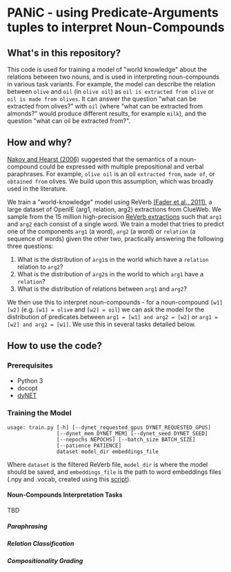 # PANiC - using Predicate-Arguments tuples to interpret Noun-Compounds

## What's in this repository?

This code is used for training a model of "world knowledge" about the relations between two nouns, and is used in interpreting noun-compounds in various task variants. For example, the model can describe the relation between `olive` and `oil` (in `olive oil`) as `oil is extracted from olive` or `oil is made from olives`. It can answer the question "what can be extracted from olives?" with `oil` (where "what can be extracted from almonds?" would produce different results, for example `milk`), and the question "what can oil be extracted from?".

## How and why?

[Nakov and Hearst (2006)](https://link.springer.com/chapter/10.1007/11861461_25) suggested that the semantics of a noun-compound could be expressed with multiple prepositional and verbal paraphrases. For example, `olive oil` is an oil `extracted from`, `made of`, or `obtained from` olives. We build upon this assumption, which was broadly used in the literature. 

We train a "world-knowledge" model using ReVerb [(Fader et al., 2011)](http://reverb.cs.washington.edu/emnlp11.pdf), a large dataset of OpenIE (arg1, relation, arg2) extractions from ClueWeb. We sample from the 15 million high-precision [ReVerb extractions](http://reverb.cs.washington.edu/reverb_clueweb_tuples-1.1.txt.gz) such that `arg1` and `arg2` each consist of a single word. We train a model that tries to predict one of the components `arg1` (a word), `arg2` (a word) or `relation` (a sequence of words) given the other two, practically answering the following three questions:

1. What is the distribution of `arg1`s in the world which have a `relation` relation to `arg2`?
2. What is the distribution of `arg2`s in the world to which `arg1` have a `relation`?
3. What is the distribution of relations between `arg1` and `arg2`?

We then use this to interpret noun-compounds - for a noun-compound `[w1] [w2]` (e.g. `[w1] = olive` and `[w2] = oil`) we can ask the model for the distribution of predicates between `arg1 = [w1] and arg2 = [w2]` or `arg1 = [w2] and arg2 = [w1]`. We use this in several tasks detailed below.

## How to use the code?

### Prerequisites

- Python 3
- docopt
- [dyNET](https://dynet.readthedocs.io)

### Training the Model

```
usage: train.py [-h] [--dynet_requested_gpus DYNET_REQUESTED_GPUS]
                [--dynet_mem DYNET_MEM] [--dynet_seed DYNET_SEED]
                [--nepochs NEPOCHS] [--batch_size BATCH_SIZE]
                [--patience PATIENCE]
                dataset model_dir embeddings_file
```

Where `dataset` is the filtered ReVerb file, `model_dir` is where the model should be saved, and `embeddings_file` is the path to word embeddings files (.npy and .vocab, created using this [script](https://github.com/vered1986/PythonUtils/blob/master/word_embeddings/format_convertion/convert_text_embeddings_to_binary.py)).

#### Noun-Compounds Interpretation Tasks

TBD

##### Paraphrasing

##### Relation Classification

##### Compositionality Grading
